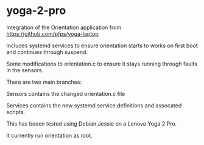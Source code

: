 # yoga-2-pro
Integration of the Orientation application from https://github.com/pfps/yoga-laptop 

Includes systemd services to ensure orientation starts to works on first boot and continues through suspend.

Some modifications to orientation.c to ensure it stays running through faults in the sensors.

There are two main branches:

  Sensors contains the changed orientation.c file

  Services contains the new systemd service definitions and assocated scripts.

This has beeen tested using Debian Jessie on a Lenovo Yoga 2 Pro.

It currently run orientation as root.
